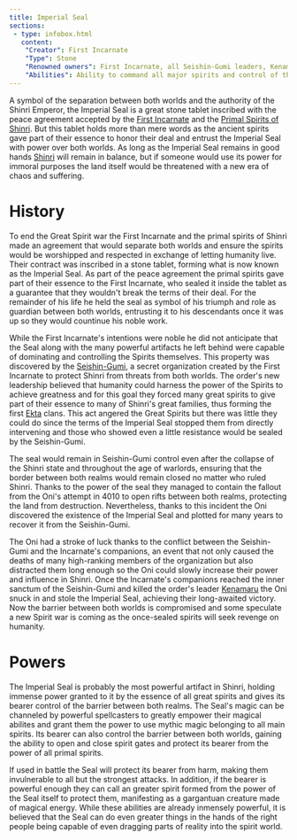 ```yaml
---
title: Imperial Seal
sections:
 - type: infobox.html
   content:
    "Creator": First Incarnate
    "Type": Stone
    "Renowned owners": First Incarnate, all Seishin-Gumi leaders, Kenamaru, the Oni
    "Abilities": Ability to command all major spirits and control of the boundary between the Spirit and Material planes. 
---
```


A symbol of the separation between both worlds and the authority of the Shinri Emperor, the Imperial Seal is a great stone tablet inscribed with the peace agreement accepted by the [First Incarnate](https://raldamain.com/en/characters/age%20of%20succesion/firstincarnate.html) and the [Primal Spirits of Shinri](https://raldamain.com/en/creatures/superior%20beings/primal%20spirits/shinri/). But this tablet holds more than mere words as the ancient spirits gave part of their essence to honor their deal and entrust the Imperial Seal with power over both worlds. As long as the Imperial Seal remains in good hands [Shinri](https://raldamain.com/en/locations/natural/shinri%20region.html) will remain in balance, but if someone would use its power for immoral purposes the land itself would be threatened with a new era of chaos and suffering.

# History

To end the Great Spirit war the First Incarnate and the primal spirits of Shinri made an agreement that would separate both worlds and ensure the spirits would be worshipped and respected in exchange of letting humanity live. Their contract was inscribed in a stone tablet, forming what is now known as the Imperial Seal. As part of the peace agreement the primal spirits gave part of their essence to the First Incarnate, who sealed it inside the tablet as a guarantee that they wouldn't break the terms of their deal. For the remainder of his life he held the seal as symbol of his triumph and role as guardian between both worlds, entrusting it to his descendants once it was up so they would countinue his noble work.

While the First Incarnate's intentions were noble he did not anticipate that the Seal along with the many powerful artifacts he left behind were capable of dominating and controlling the Spirits themselves. This property was discovered by the [Seishin-Gumi](https://raldamain.com/en/ideas/factions/seishingumi.html), a secret organization created by the First Incarnate to protect Shinri from threats from both worlds. The order's new leadership believed that humanity could harness the power of the Spirits to achieve greatness and for this goal they forced many great spirits to give part of their essence to many of Shinri's great families, thus forming the first [Ekta](https://raldamain.com/en/magic/bloodlines/ekta.html) clans. This act angered the Great Spirits but there was little they could do since the terms of the Imperial Seal stopped them from directly intervening and those who showed even a little resistance would be sealed by the Seishin-Gumi.

The seal would remain in Seishin-Gumi control even after the collapse of the Shinri state and throughout the age of warlords, ensuring that the border between both realms would remain closed no matter who ruled Shinri. Thanks to the power of the seal they managed to contain the fallout from the Oni's attempt in 4010 to open rifts between both realms, protecting the land from destruction. Nevertheless, thanks to this incident the Oni discovered the existence of the Imperial Seal and plotted for many years to recover it from the Seishin-Gumi. 

The Oni had a stroke of luck thanks to the conflict between the Seishin-Gumi and the Incarnate's companions, an event that not only caused the deaths of many high-ranking members of the organization but also distracted them long enough so the Oni could slowly increase their power and influence in Shinri. Once the Incarnate's companions reached the inner sanctum of the Seishin-Gumi and killed the order's leader [Kenamaru](https://raldamain.com/en/characters/age%20of%20heresy/kenamaru.html) the Oni snuck in and stole the Imperial Seal, achieving their long-awaited victory. Now the barrier between both worlds is compromised and some speculate a new Spirit war is coming as the once-sealed spirits will seek revenge on humanity.



# Powers

The Imperial Seal is probably the most powerful artifact in Shinri, holding immense power granted to it by the essence of all great spirits and gives its bearer control of the barrier between both realms. The Seal's magic can be channeled by powerful spellcasters to greatly empower their magical abilites and grant them the power to use mythic magic belonging to all main spirits. Its bearer can also control the barrier between both worlds, gaining the ability to open and close spirit gates and protect its bearer from the power of all primal spirits.

If used in battle the Seal will protect its bearer from harm, making them invulnerable to all but the strongest attacks. In addition, if the bearer is powerful enough they can call an greater spirit formed from the power of the Seal itself to protect them, manifesting as a gargantuan creature made of magical energy. While these abilities are already inmensely powerful, it is believed that the Seal can do even greater things in the hands of the right people being capable of even dragging parts of reality into the spirit world.
